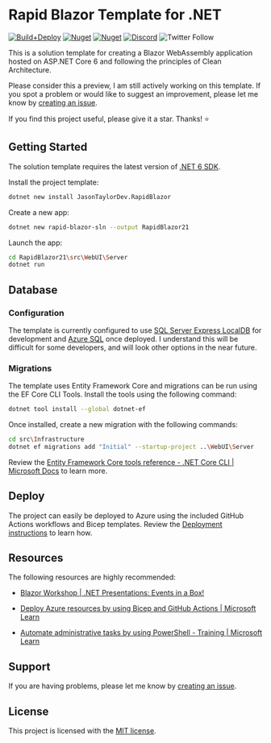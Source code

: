 # Rapid Blazor Template for .NET

[![Build+Deploy](https://github.com/jasontaylordev/RapidBlazor/actions/workflows/workflow.yml/badge.svg)](https://github.com/jasontaylordev/RapidBlazor/actions/workflows/workflow.yml)
[![Nuget](https://img.shields.io/nuget/v/JasonTaylorDev.RapidBlazor?label=NuGet&)](https://www.nuget.org/packages/JasonTaylorDev.RapidBlazor)
[![Nuget](https://img.shields.io/nuget/dt/JasonTaylorDev.RapidBlazor?label=Downloads&)](https://www.nuget.org/packages/JasonTaylorDev.RapidBlazor)
[![Discord](https://img.shields.io/discord/893301913662148658?label=Discord)](https://discord.gg/p9YtBjfgGe)
![Twitter Follow](https://img.shields.io/twitter/follow/jasontaylordev?label=Follow&style=social)

This is a solution template for creating a Blazor WebAssembly application hosted on ASP.NET Core 6 and following the principles of Clean Architecture.

Please consider this a preview, I am still actively working on this template. If you spot a problem or would like to suggest an improvement, please let me know by [creating an issue](https://github.com/jasontaylordev/RapidBlazor/issues).

If you find this project useful, please give it a star. Thanks! ⭐

## Getting Started
The solution template requires the latest version of [.NET 6 SDK](https://dotnet.microsoft.com/download/dotnet/6.0).

Install the project template:

```bash
dotnet new install JasonTaylorDev.RapidBlazor
```

Create a new app:

```bash
dotnet new rapid-blazor-sln --output RapidBlazor21
```

Launch the app:
```bash
cd RapidBlazor21\src\WebUI\Server
dotnet run
```

## Database
### Configuration
The template is currently configured to use [SQL Server Express LocalDB](https://learn.microsoft.com/en-us/sql/database-engine/configure-windows/sql-server-express-localdb?view=sql-server-ver16) for development and [Azure SQL](https://learn.microsoft.com/en-us/azure/azure-sql/database/sql-database-paas-overview?view=azuresql) once deployed. I understand this will be difficult for some developers, and will look other options in the near future.

### Migrations
The template uses Entity Framework Core and migrations can be run using the EF Core CLI Tools. Install the tools using the following command:

```bash
dotnet tool install --global dotnet-ef
```

Once installed, create a new migration with the following commands:

```bash
cd src\Infrastructure
dotnet ef migrations add "Initial" --startup-project ..\WebUI\Server
```

Review the [Entity Framework Core tools reference - .NET Core CLI | Microsoft Docs](https://learn.microsoft.com/en-us/ef/core/cli/dotnet) to learn more.

## Deploy
The project can easily be deployed to Azure using the included GitHub Actions workflows and Bicep templates. Review the [Deployment instructions](https://github.com/jasontaylordev/RapidBlazor/wiki/Deployment) to learn how.

## Resources
The following resources are highly recommended:

* [Blazor Workshop | .NET Presentations: Events in a Box!](https://github.com/dotnet-presentations/blazor-workshop)

* [Deploy Azure resources by using Bicep and GitHub Actions | Microsoft Learn](https://learn.microsoft.com/en-us/training/paths/bicep-github-actions/)

* [Automate administrative tasks by using PowerShell - Training | Microsoft Learn](https://learn.microsoft.com/en-us/training/paths/powershell/)

## Support
If you are having problems, please let me know by [creating an issue](https://github.com/jasontaylordev/RapidBlazor/issues).

## License
This project is licensed with the [MIT license](https://github.com/jasontaylordev/RapidBlazor/blob/main/LICENSE).
